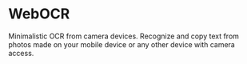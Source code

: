 # WebOCR
Minimalistic OCR from camera devices. Recognize and copy text from photos made on your mobile device or any other device with camera access.
